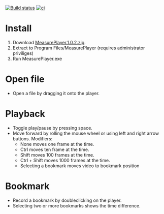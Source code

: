 [![Build status](https://ci.appveyor.com/api/projects/status/oa7meym282bo0wsg/branch/master?svg=true)](https://ci.appveyor.com/project/JohanLarsson/measureplayer/branch/master)
[![ci](https://github.com/JohanLarsson/MeasurePlayer/actions/workflows/ci.yml/badge.svg)](https://github.com/JohanLarsson/MeasurePlayer/actions/workflows/ci.yml)

# Install
1. Download [MeasurePlayer.1.0.2.zip](https://github.com/JohanLarsson/MeasurePlayer/files/490252/MeasurePlayer.1.0.2.zip).
2. Extract to Program Files/MeasurePlayer (requires administrator priviliges)
3. Run MeasurePlayer.exe

# Open file
* Open a file by dragging it onto the player.

# Playback
* Toggle play/pause by pressing space.
* Move forward by rolling the mouse wheel or using left and right arrow buttons. Modifiers:
  * None moves one frame at the time.
  * Ctrl moves ten frame at the time.
  * Shift moves 100 frames at the time.
  * Ctrl + Shift moves 1000 frames at the time.
  * Selecting a bookmark moves video to bookmark position

# Bookmark
* Record a bookmark by doubleclicking on the player.
* Selecting two or more bookmarks shows the time difference.
